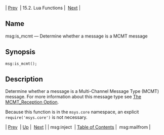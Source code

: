 | [Prev](lua.ref.msg_inject)  | 15.2. Lua Functions |  [Next](lua.ref.msg_mailfrom.php) |

<a name="lua.ref.msg_is_mcmt"></a>
## Name

msg:is_mcmt — Determine whether a message is a MCMT message

<a name="idp25499776"></a>
## Synopsis

`msg:is_mcmt();`

<a name="idp25501760"></a>
## Description

Determine whether a message is a Multi-Channel Message Type (MCMT) message. For more information about this message type see [The MCMT_Reception Option](https://support.messagesystems.com/docs/web-mobility/mm7.mcmt_reception).

Because this function is in the `msys.core` namespace, an explicit `require('msys.core')` is not necessary.

| [Prev](lua.ref.msg_inject)  | [Up](lua.function.details.php) |  [Next](lua.ref.msg_mailfrom.php) |
| msg:inject  | [Table of Contents](index) |  msg:mailfrom |
